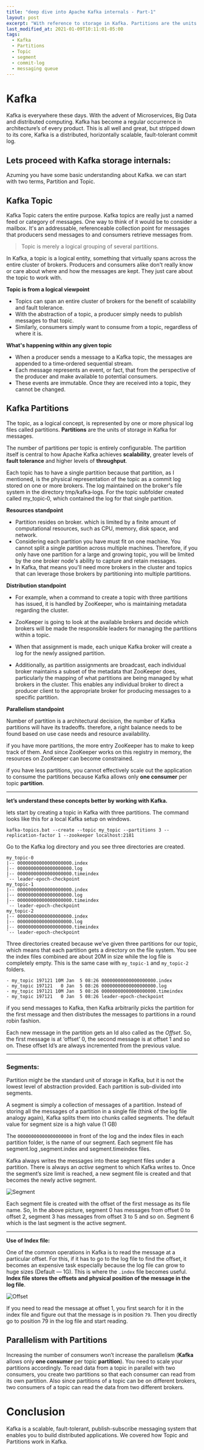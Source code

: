 ```yaml
---
title: "deep dive into Apache Kafka internals - Part-1"
layout: post
excerpt: "With reference to storage in Kafka. Partitions are the units of storage in Kafka for messages and Topic can be thought of as being a container in which these partitions lie."
last_modified_at: 2021-01-09T10:11:01-05:00
tags:
  - Kafka
  - Partitions
  - Topic
  - segment
  - commit-log
  - messaging queue
---
```



# Kafka

Kafka is everywhere these days. With the advent of Microservices, Big Data and distributed computing. Kafka has become a regular occurrence in architecture’s of every product. This is all well and great, but stripped down to its core, Kafka is a distributed, horizontally scalable, fault-tolerant commit log.

## Lets proceed with Kafka storage internals:
Azuming you have some basic understanding about Kafka. we can start with two terms, Partition and Topic.

 ## Kafka Topic
 
Kafka Topic caters the entire purpose. Kafka topics are really just a named feed or category of messages. One way to think of it would be to consider a mailbox. It's an addressable, referenceable collection point for messages that producers send messages to and consumers retrieve messages from. 

> Topic is merely a logical grouping of several partitions.

In Kafka, a topic is a logical entity, something that virtually spans across the entire cluster of brokers. Producers and consumers alike don't really know or care about where and how the messages are kept. They just care about the topic to work with.

 **Topic is from a logical viewpoint**

 - Topics can span an entire cluster of brokers for the benefit of
   scalability and fault tolerance.
 - With the abstraction of a topic, a producer simply needs to publish
   messages to that topic.
 - Similarly, consumers simply want to consume from a topic, regardless
   of where it is.

**What's happening within any given topic**

 - When a producer sends a message to a Kafka topic, the messages are appended to a time‑ordered sequential stream.
 - Each message represents an event, or fact, that from the perspective of the producer and make available to potential consumers.
 - These events are immutable. Once they are received into a topic, they cannot be changed.

## Kafka Partitions

The topic, as a logical concept, is represented by one or more physical log files called partitions. **Partitions** are the units of storage in Kafka for messages.

The number of partitions per topic is entirely configurable. The partition itself is central to how Apache Kafka achieves **scalability**, greater levels of **fault tolerance** and higher levels of **throughput**.

Each topic has to have a single partition because that partition, as I mentioned, is the physical representation of the topic as a commit log stored on one or more brokers. The log maintained on the broker's file system in the directory tmp/kafka‑logs. For the topic subfolder created called my_topic‑0, which contained the log for that single partition.

**Resources standpoint**

 - Partition resides on broker. which is limited by a finite amount of
   computational resources, such as CPU, memory, disk space, and
   network.
 - Considering each partition you have must fit on one machine. You
   cannot split a single partition across multiple machines. Therefore,
   if you only have one partition for a large and growing topic, you
   will be limited by the one broker node's ability to capture and
   retain messages.
 - In Kafka, that means you'll need more brokers in the cluster and
   topics that can leverage those brokers by partitioning into multiple
   partitions.

**Distribution standpoint**

 - For example, when a command to create a topic with three partitions
   has issued, it is handled by ZooKeeper, who is maintaining metadata
   regarding the cluster.

 - ZooKeeper is going to look at the available brokers and
   decide which brokers will be made the responsible leaders for
   managing the partitions within a topic.

 - When that assignment is made, each unique Kafka broker will create a
   log for the newly assigned partition.

 - Additionally, as partition assignments are broadcast, each individual
   broker maintains a subset of the metadata that ZooKeeper does,
   particularly the mapping of what partitions are being managed by what
   brokers in the cluster. This enables any individual broker to direct
   a producer client to the appropriate broker for producing messages to
   a specific partition.

**Parallelism standpoint**

Number of partition is a architectural decision, the number of Kafka partitions will have its tradeoffs. therefore, a right balance needs to be found based on use case needs and resource availability.

if you have more partitions,  the more entry ZooKeeper has to make to keep track of them. And since ZooKeeper works on this registry in memory, the resources on ZooKeeper can become constrained.

if you have less partitions, you cannot effectively scale out the application to consume the partitions because Kafka allows only **one consumer** per topic **partition**.


------------
**let’s understand these concepts better by working with Kafka.**

lets start by creating a topic in Kafka with three partitions. The command looks like this for a local Kafka setup on windows.

```shell
kafka-topics.bat --create --topic my_topic --partitions 3 --replication-factor 1 --zookeeper localhost:2181
```
 
 Go to the Kafka log directory and you see three directories are created.
 
    my_topic-0
    |-- 00000000000000000000.index
    |-- 00000000000000000000.log
    |-- 00000000000000000000.timeindex
    `-- leader-epoch-checkpoint
    my_topic-1
    |-- 00000000000000000000.index
    |-- 00000000000000000000.log
    |-- 00000000000000000000.timeindex
    `-- leader-epoch-checkpoint
    my_topic-2
    |-- 00000000000000000000.index
    |-- 00000000000000000000.log
    |-- 00000000000000000000.timeindex
    `-- leader-epoch-checkpoint

Three directories created because we’ve given three partitions for our topic, which means that each partition gets a directory on the file system. You see the index files combined are about 20M in size while the log file is completely empty. This is the same case with `my_topic-1` and `my_topic-2` folders.

    - my_topic 197121 10M Jan  5 08:26 00000000000000000000.index
    - my_topic 197121   0 Jan  5 08:26 00000000000000000000.log
    - my_topic 197121 10M Jan  5 08:26 00000000000000000000.timeindex
    - my_topic 197121   0 Jan  5 08:26 leader-epoch-checkpoint

if you send messages to Kafka, then Kafka arbitrarily picks the partition for the first message and then distributes the messages to partitions in a round robin fashion.

Each new message in the partition gets an Id also called as the _Offset_. So, the first message is at ‘offset’ 0, the second message is at offset 1 and so on. These offset Id’s are always incremented from the previous value.


------------

### Segments:
Partition might be the standard unit of storage in Kafka, but it is not the lowest level of abstraction provided. Each partition is sub-divided into segments.

A segment is simply a collection of messages of a partition. Instead of storing all the messages of a partition in a single file (think of the log file analogy again), Kafka splits them into chunks called segments. The default value for segment size is a high value (1 GB)

The `00000000000000000000` in front of the log and the index files in each partition folder, is the name of our segment. Each segment file has segment.log ,segment.index and segment.timeindex  files.

Kafka always writes the messages into these segment files under a partition. There is always an _active_ segment to which Kafka writes to. Once the segment’s size limit is reached, a new segment file is created and that becomes the newly active segment.


![Segment](https://github.com/gurditsingh/blog/blob/gh-pages/_screenshots/segment.png?raw=true)

Each segment file is created with the offset of the first message as its file name. So, In the above picture, segment 0 has messages from offset 0 to offset 2, segment 3 has messages from offset 3 to 5 and so on. Segment 6 which is the last segment is the active segment.


------------



**Use of Index file:**

One of the common operations in Kafka is to read the message at a particular offset. For this, if it has to go to the log file to find the offset, it becomes an expensive task especially because the log file can grow to huge sizes (Default — 1G). This is where the `.index` file becomes useful. **Index file stores the offsets and physical position of the message in the log file**.

![Offset](https://github.com/gurditsingh/blog/blob/gh-pages/_screenshots/offset.png?raw=true)

If you need to read the message at offset 1, you first search for it in the index file and figure out that the message is in position `79`. Then you directly go to position 79 in the log file and start reading.

## Parallelism with Partitions

Increasing the number of consumers won’t increase the parallelism (**Kafka** allows only **one consumer** per topic **partition**). You need to scale your partitions accordingly. To read data from a topic in parallel with two consumers, you create two partitions so that each consumer can read from its own partition. Also since partitions of a topic can be on different brokers, two consumers of a topic can read the data from two different brokers.

# Conclusion

Kafka is a scalable, fault-tolerant, publish-subscribe messaging system that enables you to build distributed applications. We covered how Topic and Partitions work in Kafka.
